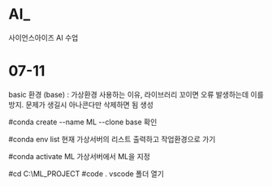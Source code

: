 # AI_
사이언스아이즈 AI 수업

# 07-11
basic 환경
(base) : 가상환경
사용하는 이유, 라이브러리 꼬이면 오류 발생하는데 이를 방지. 문제가 생길시 아나콘다만
삭제하면 됨
생성

#conda create --name ML --clone base
확인

#conda env list
현재 가상서버의 리스트 출력하고
작업환경으로 가기

#conda activate ML
가상서버에서 ML을 지정

#cd C:\\ML_PROJECT
#code .
vscode 폴더 열기
